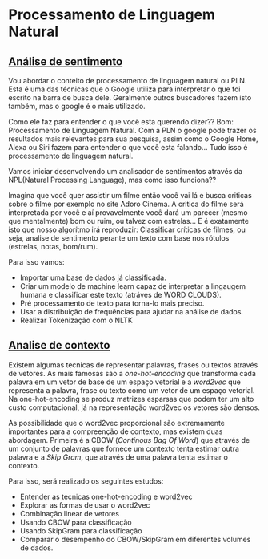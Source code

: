 # Processamento de Linguagem Natural


## [Análise de sentimento](https://github.com/ConradBitt/processamento_linguagem_natural/blob/master/PLN.ipynb)

Vou abordar o conteito de processamento de linguagem natural ou PLN. Esta é uma das técnicas que o Google utiliza para interpretar o que foi escrito na barra de busca dele. Geralmente outros buscadores fazem isto também, mas o google é o mais utilizado.

Como ele faz para entender o que você esta querendo dizer?? Bom: Processamento de Linguagem Natural. Com a PLN o google pode trazer os resultados mais relevantes para sua pesquisa, assim como o Google Home, Alexa ou Siri fazem para entender o que você esta falando... Tudo isso é processamento de linguagem natural.

Vamos iniciar desenvolvendo um analisador de sentimentos através da NPL(Natural Processing Language), mas como isso funciona??

Imagina que você quer assistir um filme então você vai lá e busca criticas sobre o filme por exemplo no site Adoro Cinema. A critica do filme será interpretada por você e aí provavelmente você dará um parecer (mesmo que mentalmente) bom ou ruim, ou talvez com estrelas... E é exatamente isto que nosso algorítmo irá reproduzir: Classificar críticas de filmes, ou seja, analise de sentimento perante um texto com base nos rótulos (estrelas, notas, bom/rum).

Para isso vamos:

* Importar uma base de dados já classificada.
* Criar um modelo de machine learn capaz de interpretar a lingaugem humana e classificar este texto (atráves de WORD CLOUDS).
* Pré processamento de texto para torna-lo mais preciso.
* Usar a distribuição de frequências para ajudar na análise de dados.
* Realizar Tokenização com o NLTK

## [Analise de contexto](https://github.com/ConradBitt/processamento_linguagem_natural/blob/master/Word2Vec_Interpreta%C3%A7%C3%A3o_da_linguagem_com_word_embedding_.ipynb)

Existem algumas tecnicas de representar palavras, frases ou textos através de vetores. As mais famosas são a *one-hot-encoding* que transforma cada palavra em um vetor de base de um espaço vetorial e a *word2vec* que representa a palavra, frase ou texto como um vetor de um espaço vetorial. Na one-hot-encoding se produz matrizes esparsas que podem ter um alto custo computacional, já na representação word2vec os vetores são densos.

As possibilidade que o word2vec proporcional são extremamente importantes para a compreenção de contexto, mas existem duas abordagem. Primeira é a CBOW (*Continous Bag Of Word*) que através de um conjunto de palavras que fornece um contexto tenta estimar outra palavra e a *Skip Gram*, que através de uma palavra tenta estimar o contexto.

Para isso, será realizado os seguintes estudos: 

* Entender as tecnicas one-hot-encoding e word2vec 
* Explorar as formas de usar o word2vec
* Combinação linear de vetores
* Usando CBOW para classificação 
* Usando SkipGram para classificação
* Comparar o desempenho do CBOW/SkipGram em diferentes volumes de dados.





